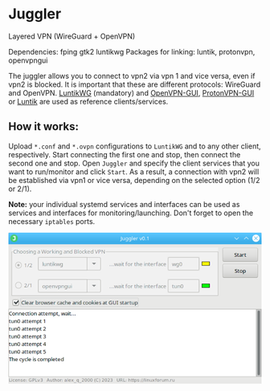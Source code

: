 # Juggler
Layered VPN (WireGuard + OpenVPN) 

Dependencies: fping gtk2 luntikwg
Packages for linking: luntik, protonvpn, openvpngui 

The juggler allows you to connect to vpn2 via vpn 1 and vice versa, even if vpn2 is blocked. It is important that these are different protocols: WireGuard and OpenVPN. [LuntikWG](https://github.com/AKotov-dev/luntikwg) (mandatory) and [OpenVPN-GUI](https://github.com/AKotov-dev/OpenVPN-GUI), [ProtonVPN-GUI](https://github.com/AKotov-dev/protonvpn-gui) or [Luntik](https://github.com/AKotov-dev/luntik) are used as reference clients/services.

How it works:
--
Upload `*.conf` and `*.ovpn` configurations to `LuntikWG` and to any other client, respectively. Start connecting the first one and stop, then connect the second one and stop. Open `Juggler` and specify the client services that you want to run/monitor and click `Start`. As a result, a connection with vpn2 will be established via vpn1 or vice versa, depending on the selected option (1/2 or 2/1).

**Note:** your individual systemd services and interfaces can be used as services and interfaces for monitoring/launching. Don't forget to open the necessary `iptables` ports.  
  
![](https://github.com/AKotov-dev/juggler/blob/main/ScreenShot1.png)
